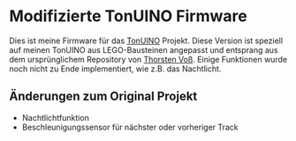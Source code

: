 # Modifizierte TonUINO Firmware
Dies ist meine Firmware für das [TonUINO](https://www.voss.earth/tonuino/) Projekt. Diese Version ist speziell auf meinen TonUINO aus LEGO-Bausteinen angepasst und entsprang aus dem ursprünglichem Repository von [Thorsten Voß](https://github.com/xfjx/TonUINO). Einige Funktionen wurde noch nicht zu Ende implementiert, wie z.B. das Nachtlicht.

## Änderungen zum Original Projekt
* Nachtlichtfunktion 
* Beschleunigungssensor für nächster oder vorheriger Track
